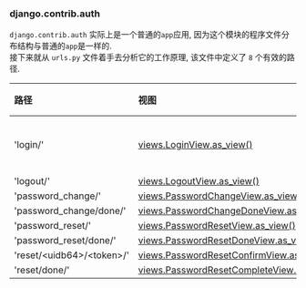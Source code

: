 
&nbsp;  
&nbsp;  
### django.contrib.auth  
`django.contrib.auth` 实际上是一个普通的`app`应用, 因为这个模块的程序文件分布结构与普通的`app`是一样的.   
接下来就从 `urls.py` 文件着手去分析它的工作原理, 该文件中定义了 `8` 个有效的路径.   
  
|路径|视图|描述|
|:---|:---| :---: | 
|'login/'|[views.LoginView.as_view()](#)| 登录界面 |  
|'logout/'|[views.LogoutView.as_view()](#)| - |  
|'password_change/'|[views.PasswordChangeView.as_view()](#)| - |  
|'password_change/done/'|[views.PasswordChangeDoneView.as_view()](#)| - |  
|'password_reset/'|[views.PasswordResetView.as_view()](#)|   - |
|'password_reset/done/'|[views.PasswordResetDoneView.as_view(#)]()|  - | 
|'reset/\<uidb64>/\<token>/'|[views.PasswordResetConfirmView.as_view(#)]()|   - |
|'reset/done/'|[views.PasswordResetCompleteView.as_view()](#)|   - |